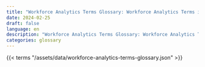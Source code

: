 ```yaml
---
title: "Workforce Analytics Terms Glossary: Workforce Analytics Terms in 2024"  
date: 2024-02-25
draft: false
language: en
description: "Workforce Analytics Terms Glossary: Workforce Analytics Terms in 2024 | Workforce Analytics Terms Glossary"
categories: glossary
---
```


{{< terms "/assets/data/workforce-analytics-terms-glossary.json" >}}